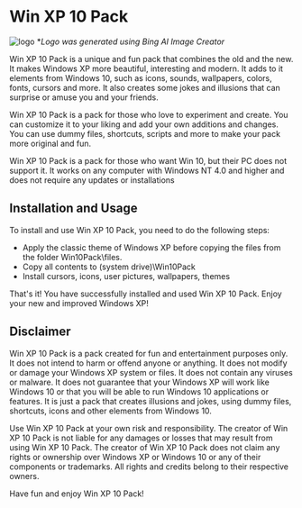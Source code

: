 Win XP 10 Pack
==============
![logo](https://github.com/WinXP655/Win10UI/assets/150530676/b5584dc5-7104-4db9-accf-fd0838ee2ab7)
**Logo was generated using Bing AI Image Creator*

Win XP 10 Pack is a unique and fun pack that combines the old and the new. It makes Windows XP more beautiful, interesting and modern. It adds to it elements from Windows 10, such as icons, sounds, wallpapers, colors, fonts, cursors and more. It also creates some jokes and illusions that can surprise or amuse you and your friends.

Win XP 10 Pack is a pack for those who love to experiment and create. You can customize it to your liking and add your own additions and changes. You can use dummy files, shortcuts, scripts and more to make your pack more original and fun.

Win XP 10 Pack is a pack for those who want Win 10, but their PC does not support it. It works on any computer with Windows NT 4.0 and higher and does not require any updates or installations

Installation and Usage
---------------------

To install and use Win XP 10 Pack, you need to do the following steps:

- Apply the classic theme of Windows XP before copying the files from the folder Win10Pack\files.
- Copy all contents to (system drive)\Win10Pack
- Install cursors, icons, user pictures, wallpapers, themes

That's it! You have successfully installed and used Win XP 10 Pack. Enjoy your new and improved Windows XP!

Disclaimer
----------

Win XP 10 Pack is a pack created for fun and entertainment purposes only. It does not intend to harm or offend anyone or anything. It does not modify or damage your Windows XP system or files. It does not contain any viruses or malware. It does not guarantee that your Windows XP will work like Windows 10 or that you will be able to run Windows 10 applications or features. It is just a pack that creates illusions and jokes, using dummy files, shortcuts, icons and other elements from Windows 10.

Use Win XP 10 Pack at your own risk and responsibility. The creator of Win XP 10 Pack is not liable for any damages or losses that may result from using Win XP 10 Pack. The creator of Win XP 10 Pack does not claim any rights or ownership over Windows XP or Windows 10 or any of their components or trademarks. All rights and credits belong to their respective owners.

Have fun and enjoy Win XP 10 Pack!
